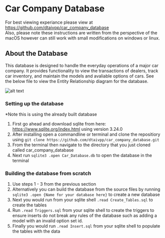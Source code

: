 # Car Company Database
For best viewing experiance please view at https://github.com/dtaivpp/car_company_database    
Also, please note these instructions are written from the perspective of the macOS however can still work with small modifications on windows or linux. 

## About the Database
This database is designed to handle the everyday operations of a major car company. It provides functionality to view the transactions of dealers, track car inventory, and maintain the models and avaliable options of cars. See the below file to view the Entity Relationship diagram for the database.  

![alt text](https://github.com/dtaivpp/car_company_database/blob/master/Car_Database_ER_Diagram.png?raw=true "ER Diagram")
  
### Setting up the database
*Note this is using the already built database  
1. First go ahead and download sqlite from here: https://www.sqlite.org/index.html using version 3.24.0
2. After installing open a commandline or terminal and clone the repositiory using  `git clone https://github.com/dtaivpp/car_company_database.git`
3. From the terminal then navigate to the directory that you just cloned called car_company_database
4. Next run `sqlite3 .open Car_Database.db` to open the database in the terminal  

### Building the database from scratch
1. Use steps 1 - 3 from the previous section
2. Alternatively you can build the database from the source files by running `sqlite3 .open {Name for your database here}` to create a new database
3. Next you would run from your sqlite shell `.read Create_Tables.sql` to create the tables 
5. Run `.read Triggers.sql` from your sqlite shell to create the triggers to ensure inserts do not break any rules of the database such as adding a model with an invalid option set id. 
5. Finally you would run `.read Insert.sql` from your sqlite shell to populate the tables with the data

